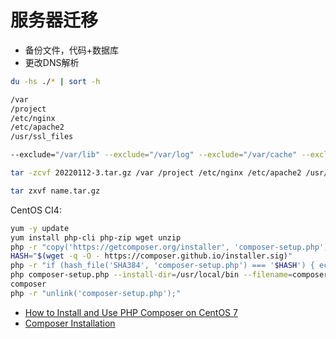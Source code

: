 # 服务器迁移
- 备份文件，代码+数据库
- 更改DNS解析

```sh
du -hs ./* | sort -h

/var
/project
/etc/nginx
/etc/apache2
/usr/ssl_files

--exclude="/var/lib" --exclude="/var/log" --exclude="/var/cache" --exclude="/project/api.tomfriwel.com.nest/node_modules"

tar -zcvf 20220112-3.tar.gz /var /project /etc/nginx /etc/apache2 /usr/ssl_files --exclude="/var/lib" --exclude="/var/log" --exclude="/var/cache" --exclude="/project/api.tomfriwel.com.nest/node_modules"
```

```sh
tar zxvf name.tar.gz
```


CentOS CI4:
```sh
yum -y update
yum install php-cli php-zip wget unzip
php -r "copy('https://getcomposer.org/installer', 'composer-setup.php');"
HASH="$(wget -q -O - https://composer.github.io/installer.sig)"
php -r "if (hash_file('SHA384', 'composer-setup.php') === '$HASH') { echo 'Installer verified'; } else { echo 'Installer corrupt'; unlink('composer-setup.php'); } echo PHP_EOL;"
php composer-setup.php --install-dir=/usr/local/bin --filename=composer
composer
php -r "unlink('composer-setup.php');"
```

- [How to Install and Use PHP Composer on CentOS 7](https://phoenixnap.com/kb/how-to-install-and-use-php-composer-on-centos-7)
- [Composer Installation](https://codeigniter.com/user_guide/installation/installing_composer.html#installation-set-up)